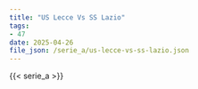 ```yaml
---
title: "US Lecce Vs SS Lazio"
tags:
- 47
date: 2025-04-26
file_json: /serie_a/us-lecce-vs-ss-lazio.json
---
```


{{< serie_a >}}
